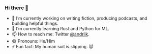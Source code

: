 ### Hi there 👋

- 🔭 I’m currently working on writing fiction, producing podcasts, and building helpful things.
- 🌱 I’m currently learning Rust and Python for ML.
- 📫 How to reach me: Twitter [@andrlik](https://twitter.com/andrlik).
- 😄 Pronouns: He/Him
- ⚡ Fun fact: My human suit is slipping. 😈

<!--
**andrlik/andrlik** is a ✨ _special_ ✨ repository because its `README.md` (this file) appears on your GitHub profile.

Here are some ideas to get you started:

- 🔭 I’m currently working on ...
- 🌱 I’m currently learning ...
- 👯 I’m looking to collaborate on ...
- 🤔 I’m looking for help with ...
- 💬 Ask me about ...
- 📫 How to reach me: ...
- 😄 Pronouns: ...
- ⚡ Fun fact: ...
-->
